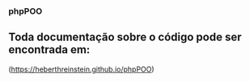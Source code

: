 ### phpPOO

## Toda documentação sobre o código pode ser encontrada em:
(https://heberthreinstein.github.io/phpPOO)
